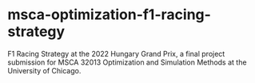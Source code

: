 # msca-optimization-f1-racing-strategy
F1 Racing Strategy at the 2022 Hungary Grand Prix, a final project submission for MSCA 32013 Optimization and Simulation Methods at the University of Chicago.
